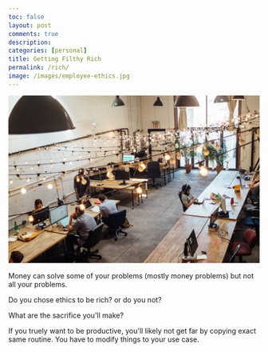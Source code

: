 ```yaml
---
toc: false
layout: post
comments: true
description:
categories: [personal]
title: Getting Filthy Rich
permalink: /rich/
image: /images/employee-ethics.jpg
---
```

![](/images/employee-ethics.jpg)

Money can solve some of your problems (mostly money problems) but not all your problems.

Do you chose ethics to be rich? or do you not?

What are the sacrifice you'll make?

If you truely want to be productive, you'll likely not get far by copying exact same routine. You have to modify things to your use case.